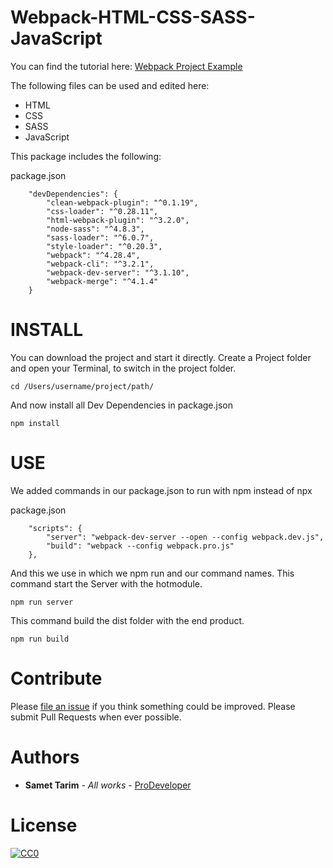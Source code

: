 # Webpack-HTML-CSS-SASS-JavaScript

You can find the tutorial here:
[Webpack Project Example](https://www.tnado.com/blog/webpack-project-example/)

The following files can be used and edited here:

* HTML
* CSS
* SASS
* JavaScript

This package includes the following:

package.json
```
    "devDependencies": {
        "clean-webpack-plugin": "^0.1.19",
        "css-loader": "^0.28.11",
        "html-webpack-plugin": "^3.2.0",
        "node-sass": "^4.8.3",
        "sass-loader": "^6.0.7",
        "style-loader": "^0.20.3",
        "webpack": "^4.28.4",
        "webpack-cli": "^3.2.1",
        "webpack-dev-server": "^3.1.10",
        "webpack-merge": "^4.1.4"
    }
```

# INSTALL

You can download the project and start it directly.
Create a Project folder and open your Terminal, to switch in the project folder.
```
cd /Users/username/project/path/
```
And now install all Dev Dependencies in package.json
```
npm install
```

# USE
We added commands in our package.json to run with npm instead of npx

package.json
```
    "scripts": {
        "server": "webpack-dev-server --open --config webpack.dev.js",
        "build": "webpack --config webpack.pro.js"
    },
```

And this we use in which we npm run and our command names.
This command start the Server with the hotmodule.
```
npm run server
```
This command build the dist folder with the end product.
```
npm run build
```

# Contribute

Please [file an issue](https://github.com/prod3v3loper/Webpack-HTML-CSS-SASS-JavaScript/issues) if you
think something could be improved. Please submit Pull Requests when ever
possible.

# Authors

* **Samet Tarim** - *All works* - [ProDeveloper](https://www.tnado.com/author/prod3v3loper/)

# License

[![CC0](https://licensebuttons.net/p/zero/1.0/88x31.png)](http://creativecommons.org/publicdomain/zero/1.0/)